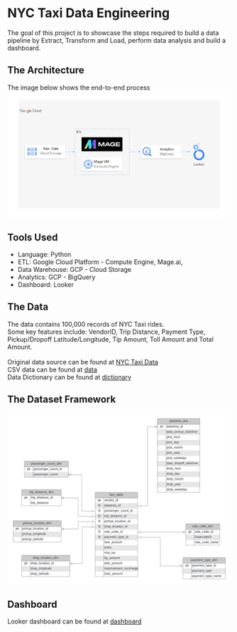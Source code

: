 # NYC Taxi Data Engineering
The goal of this project is to showcase the steps required to build a data pipeline by Extract, Transform and Load, perform data analysis and build a dashboard.

## The Architecture
The image below shows the end-to-end process
<img src="./images/architecture.jpg">

## Tools Used
- Language: Python
- ETL: Google Cloud Platform - Compute Engine, Mage.ai,
- Data Warehouse: GCP - Cloud Storage
- Analytics: GCP - BigQuery
- Dashboard: Looker

## The Data
The data contains 100,000 records of NYC Taxi rides. 
<br /> Some key features include: VendorID, Trip Distance, Payment Type, Pickup/Dropoff Latitude/Longitude, Tip Amount, Toll Amount and Total Amount.
<br /> <br /> Original data source can be found at [NYC Taxi Data](https://www.nyc.gov/site/tlc/about/tlc-trip-record-data.page)
<br /> CSV data can be found at [data](https://github.com/marcowong3/taxi-data-etl-pipeline/tree/main/data)
<br /> Data Dictionary can be found at [dictionary](https://github.com/marcowong3/taxi-data-etl-pipeline/blob/main/images/data_dictionary.pdf)

## The Dataset Framework
<img src="./images/data_framework.jpeg">

## Dashboard
Looker dashboard can be found at [dashboard](https://lookerstudio.google.com/s/rMp409816po)

